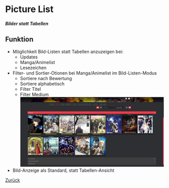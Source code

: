 # Picture List
##### Bilder statt Tabellen
## Funktion
+ Möglichkeit Bild-Listen statt Tabellen anzuzeigen bei:
  + Updates
  + Manga/Animelist
  + Lesezeichen
+ Filter- und Sortier-Otionen bei Manga/Animelist im Bild-Listen-Modus
  + Sortiere nach Bewertung
  + Sortiere alphabetisch
  + Filter Titel
  + Filter Medium
  ![Bild](../screenshots/pictureList.png)
+ Bild-Anzeige als Standard, statt Tabellen-Ansicht

[Zurück](../)
